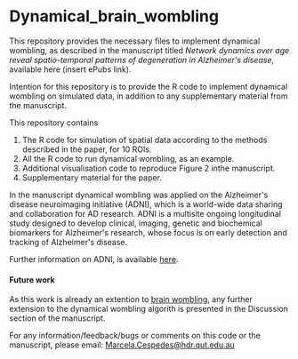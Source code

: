# Dynamical_brain_wombling

This repository provides the necessary files to implement dynamical wombling, as described in the manuscript titled *Network dynamics over age reveal spatio-temporal patterns of degeneration in Alzheimer's disease*, available here (insert ePubs link).

Intention for this repository is to provide the R code to implement dynamical wombling on simulated data, in addition to any supplementary material from the manuscript.

This repository contains
1. The R code for simulation of spatial data according to the methods described in the paper, for 10 ROIs.
2. All the R code to run dynamical wombling, as an example.
3. Additional visualisation code to reproduce Figure 2 inthe manuscript.
4. Supplementary material for the paper.

In the manuscript dynamical wombling was applied on the Alzheimer's disease neuroimaging initiative (ADNI), which is a world-wide data sharing and collaboration for AD research. ADNI is a multisite ongoing longitudinal study designed to develop clinical, imaging, genetic and biochemical biomarkers for Alzheimer's research, whose focus is on early detection and tracking of Alzheimer's disease.

Further information on ADNI, is available [here](http://adni.loni.usc.edu/).

#### Future work
As this work is already an extention to [brain wombling](https://github.com/MarcelaCespedes/Brain_wombling), any further extension to the dynamical wombling algorith is presented in the Discussion section of the manuscript. 

For any information/feedback/bugs or comments on this code or the manuscript, please email: Marcela.Cespedes@hdr.qut.edu.au
